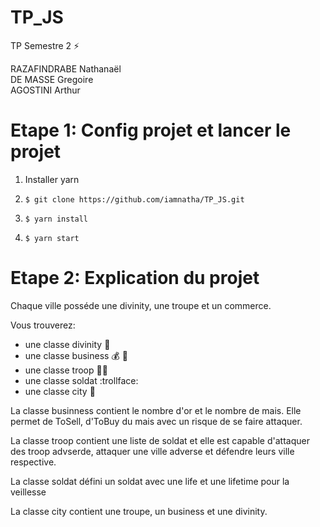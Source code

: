 # TP_JS
TP Semestre 2 :zap:

RAZAFINDRABE Nathanaël   
DE MASSE Gregoire  
AGOSTINI Arthur

# Etape 1: Config projet et lancer le projet

1. Installer yarn

2. `$ git clone https://github.com/iamnatha/TP_JS.git`

3. `$ yarn install`

4. `$ yarn start`

# Etape 2: Explication du projet

Chaque ville posséde une divinity, une troupe et un commerce.

Vous trouverez:  
- une classe divinity  :pray:  
- une classe business  :moneybag: :corn:  
- une classe troop     :guardsman:  
- une classe soldat    :trollface:  
- une classe city      :european_castle:  
    
La classe businness contient le nombre d'or et le nombre de mais.
Elle permet de ToSell, d'ToBuy du mais avec un risque de se faire attaquer. 

La classe troop contient une liste de soldat et elle est capable d'attaquer des troop advserde, 
attaquer une ville adverse et défendre leurs ville respective.

La classe soldat défini un soldat avec une life et une lifetime pour la veillesse 

La classe city contient une troupe, un business et une divinity.


